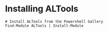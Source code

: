 # Installing ALTools

    # Install ALTools from the Powershell Gallery
    Find-Module ALTools | Install-Module
